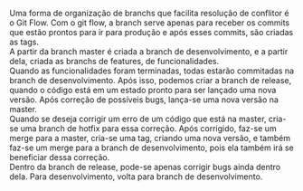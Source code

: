 Uma forma de organização de branchs que facilita resolução de conflitor é o Git Flow. Com o git flow, a branch serve apenas para receber os commits que estão prontos para ir para produção e após esses commits, são criadas as tags.<br>
A partir da branch master é criada a branch de desenvolvimento, e a partir dela, criada as branchs de features, de funcionalidades.<br>
Quando as funcionalidades foram terminadas, todas estarão commitadas na branch de desenvolvimento. Após isso, podemos criar a branch de release, quando o código está em um estado pronto para ser lançado uma nova versão. Após correção de possíveis bugs, lança-se uma nova versão na master.<br>
Quando se deseja corrigir um erro de um código que está na master, cria-se uma branch de hotfix para essa correção. Após corrigido, faz-se um merge para a master, cria-se uma tag, criando uma nova versão, e também faz-se um merge para a branch de desenvolvimento, pois ela também irá se beneficiar dessa correção.<br>
Dentro da branch de release, pode-se apenas corrigir bugs ainda dentro dela. Para desenvolvimento, volta para branch de desenvolvimento.